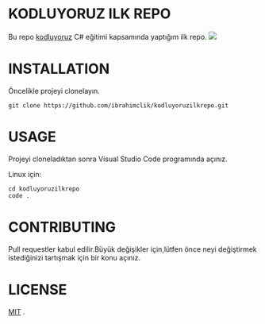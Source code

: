 # KODLUYORUZ ILK REPO
Bu repo [kodluyoruz](https://www.kodluyoruz.org/) C# eğitimi kapsamında yaptığım ilk repo.
![](https://user-images.githubusercontent.com/91675264/135991838-7f39eb3b-2202-4eaa-a66d-b62c06496511.png)

# INSTALLATION
Öncelikle projeyi clonelayın.
```
git clone https://github.com/ibrahimclik/kodluyoruzilkrepo.git
```
# USAGE
Projeyi cloneladıktan sonra Visual Studio Code programında açınız.

Linux için:

```
cd kodluyoruzilkrepo
code .
```
# CONTRIBUTING

Pull requestler kabul edilir.Büyük değişikler için,lütfen önce neyi değiştirmek istediğinizi tartışmak için bir konu açınız.

# LICENSE

[MIT](https://choosealicense.com/licenses/mit/)
.   